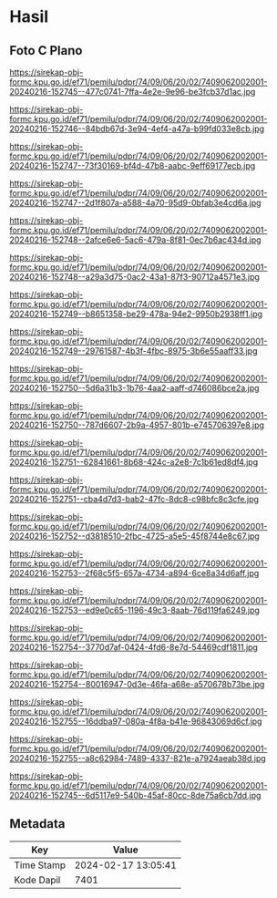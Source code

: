 # Hasil

## Foto C Plano

https://sirekap-obj-formc.kpu.go.id/ef71/pemilu/pdpr/74/09/06/20/02/7409062002001-20240216-152745--477c0741-7ffa-4e2e-9e96-be3fcb37d1ac.jpg

https://sirekap-obj-formc.kpu.go.id/ef71/pemilu/pdpr/74/09/06/20/02/7409062002001-20240216-152746--84bdb67d-3e94-4ef4-a47a-b99fd033e8cb.jpg

https://sirekap-obj-formc.kpu.go.id/ef71/pemilu/pdpr/74/09/06/20/02/7409062002001-20240216-152747--73f30169-bf4d-47b8-aabc-9eff69177ecb.jpg

https://sirekap-obj-formc.kpu.go.id/ef71/pemilu/pdpr/74/09/06/20/02/7409062002001-20240216-152747--2d1f807a-a588-4a70-95d9-0bfab3e4cd6a.jpg

https://sirekap-obj-formc.kpu.go.id/ef71/pemilu/pdpr/74/09/06/20/02/7409062002001-20240216-152748--2afce6e6-5ac6-479a-8f81-0ec7b6ac434d.jpg

https://sirekap-obj-formc.kpu.go.id/ef71/pemilu/pdpr/74/09/06/20/02/7409062002001-20240216-152748--a29a3d75-0ac2-43a1-87f3-90712a4571e3.jpg

https://sirekap-obj-formc.kpu.go.id/ef71/pemilu/pdpr/74/09/06/20/02/7409062002001-20240216-152749--b8651358-be29-478a-94e2-9950b2938ff1.jpg

https://sirekap-obj-formc.kpu.go.id/ef71/pemilu/pdpr/74/09/06/20/02/7409062002001-20240216-152749--29761587-4b3f-4fbc-8975-3b6e55aaff33.jpg

https://sirekap-obj-formc.kpu.go.id/ef71/pemilu/pdpr/74/09/06/20/02/7409062002001-20240216-152750--5d6a31b3-1b76-4aa2-aaff-d746086bce2a.jpg

https://sirekap-obj-formc.kpu.go.id/ef71/pemilu/pdpr/74/09/06/20/02/7409062002001-20240216-152750--787d6607-2b9a-4957-801b-e745706397e8.jpg

https://sirekap-obj-formc.kpu.go.id/ef71/pemilu/pdpr/74/09/06/20/02/7409062002001-20240216-152751--62841661-8b68-424c-a2e8-7c1b61ed8df4.jpg

https://sirekap-obj-formc.kpu.go.id/ef71/pemilu/pdpr/74/09/06/20/02/7409062002001-20240216-152751--cba4d7d3-bab2-47fc-8dc8-c98bfc8c3cfe.jpg

https://sirekap-obj-formc.kpu.go.id/ef71/pemilu/pdpr/74/09/06/20/02/7409062002001-20240216-152752--d3818510-2fbc-4725-a5e5-45f8744e8c67.jpg

https://sirekap-obj-formc.kpu.go.id/ef71/pemilu/pdpr/74/09/06/20/02/7409062002001-20240216-152753--2f68c5f5-657a-4734-a894-6ce8a34d6aff.jpg

https://sirekap-obj-formc.kpu.go.id/ef71/pemilu/pdpr/74/09/06/20/02/7409062002001-20240216-152753--ed9e0c65-1196-49c3-8aab-76d119fa6249.jpg

https://sirekap-obj-formc.kpu.go.id/ef71/pemilu/pdpr/74/09/06/20/02/7409062002001-20240216-152754--3770d7af-0424-4fd6-8e7d-54469cdf1811.jpg

https://sirekap-obj-formc.kpu.go.id/ef71/pemilu/pdpr/74/09/06/20/02/7409062002001-20240216-152754--80016947-0d3e-46fa-a68e-a570678b73be.jpg

https://sirekap-obj-formc.kpu.go.id/ef71/pemilu/pdpr/74/09/06/20/02/7409062002001-20240216-152755--16ddba97-080a-4f8a-b41e-96843069d6cf.jpg

https://sirekap-obj-formc.kpu.go.id/ef71/pemilu/pdpr/74/09/06/20/02/7409062002001-20240216-152755--a8c62984-7489-4337-821e-a7924aeab38d.jpg

https://sirekap-obj-formc.kpu.go.id/ef71/pemilu/pdpr/74/09/06/20/02/7409062002001-20240216-152745--6d5117e9-540b-45af-80cc-8de75a6cb7dd.jpg


## Metadata

| Key        | Value               |
| ---------- | ------------------- |
| Time Stamp | 2024-02-17 13:05:41 |
| Kode Dapil | 7401                |



